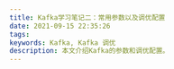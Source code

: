 ```yaml
---
title: Kafka学习笔记二：常用参数以及调优配置
date: 2021-09-15 22:35:26
tags:
keywords: Kafka, Kafka 调优
description: 本文介绍Kafka的参数和调优配置。
---
```


